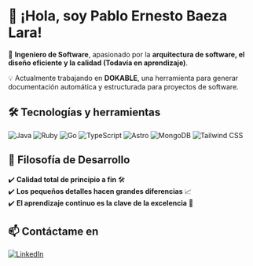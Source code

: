 # 👋 ¡Hola, soy Pablo Ernesto Baeza Lara!  

🚀 **Ingeniero de Software**, apasionado por la **arquitectura de software, el diseño eficiente y la calidad (Todavía en aprendizaje)**.  

💡 Actualmente trabajando en **DOKABLE**, una herramienta para generar documentación automática y estructurada para proyectos de software.  

## 🛠️ Tecnologías y herramientas  
![Java](https://img.shields.io/badge/Java-ED8B00?style=for-the-badge&logo=java&logoColor=white)  ![Ruby](https://img.shields.io/badge/Ruby-CC342D?style=for-the-badge&logo=ruby&logoColor=white)  ![Go](https://img.shields.io/badge/Go-00ADD8?style=for-the-badge&logo=go&logoColor=white)  ![TypeScript](https://img.shields.io/badge/TypeScript-007ACC?style=for-the-badge&logo=typescript&logoColor=white)  ![Astro](https://img.shields.io/badge/Astro-FF5D01?style=for-the-badge&logo=astro&logoColor=white)  ![MongoDB](https://img.shields.io/badge/MongoDB-47A248?style=for-the-badge&logo=mongodb&logoColor=white)  ![Tailwind CSS](https://img.shields.io/badge/TailwindCSS-38B2AC?style=for-the-badge&logo=tailwind-css&logoColor=white)  

## 🎯 Filosofía de Desarrollo  
✔️ **Calidad total de principio a fin** 🛠️  
✔️ **Los pequeños detalles hacen grandes diferencias** 📈  
✔️ **El aprendizaje continuo es la clave de la excelencia** 📜  

## 📫 Contáctame en  
[![LinkedIn](https://img.shields.io/badge/LinkedIn-Pablo%20Ernesto-blue?style=for-the-badge&logo=linkedin)](https://www.linkedin.com/in/pablo-baeza/)


